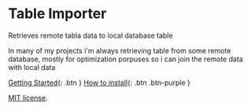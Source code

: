 
# Table Importer


Retrieves remote tabla data to local database table

In many of my projects i'm always retrieving table from some remote database, mostly for optimization porpuses so i can join the remote data with local data

[Getting Started](getting_started){: .btn }
[How to install](how_to_install){: .btn .btn-purple }



[MIT license](http://opensource.org/licenses/mit-license.html).

